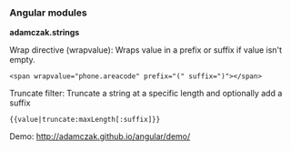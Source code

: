 ### Angular modules

**adamczak.strings**

Wrap directive (wrapvalue): Wraps value in a prefix or suffix if value isn't empty.

```
<span wrapvalue="phone.areacode" prefix="(" suffix=")"></span>
```

Truncate filter: Truncate a string at a specific length and optionally add a suffix
```
{{value|truncate:maxLength[:suffix]}}
```

Demo: http://adamczak.github.io/angular/demo/


